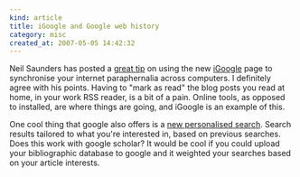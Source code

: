 ```yaml
--- 
kind: article
title: iGoogle and Google web history
category: misc
created_at: 2007-05-05 14:42:32
---
```

Neil Saunders has posted a <a href="http://nsaunders.wordpress.com/2007/05/05/moving-from-the-desktop-to-the-web/">great tip</a> on using the new <a href="http://www.google.com/ig">iGoogle</a> page to synchronise your internet paraphernalia across computers. I definitely agree with his points. Having to "mark as read" the blog posts you read at home, in your work RSS reader, is a bit of a pain. Online tools, as opposed to installed, are where things are going, and iGoogle is an example of this.

One cool thing that google also offers is a <a href="http://www.google.com/psearch">new personalised search</a>. Search results tailored to what you're interested in, based on previous searches. Does this work with google scholar? It would be cool if you could upload your bibliographic database to google and it weighted your searches based on your article interests.
